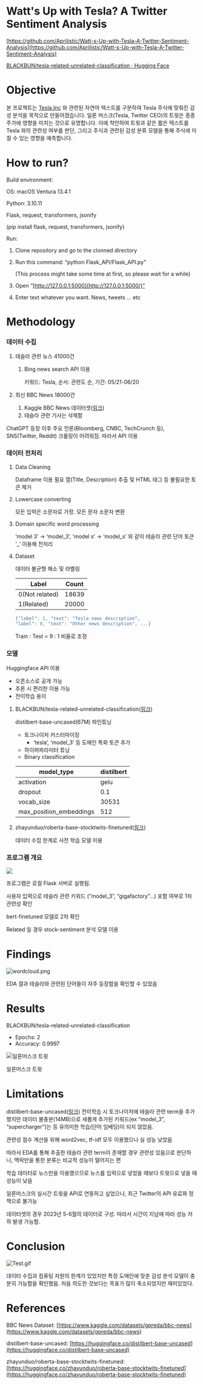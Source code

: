 # Watt's Up with Tesla? A Twitter Sentiment Analysis

[https://github.com/Aprilistic/Watt-s-Up-with-Tesla-A-Twitter-Sentiment-Analysis](https://github.com/Aprilistic/Watt-s-Up-with-Tesla-A-Twitter-Sentiment-Analysis)

[BLACKBUN/tesla-related-unrelated-classification · Hugging Face](https://huggingface.co/BLACKBUN/tesla-related-unrelated-classification)

# Objective

본 프로젝트는 [Tesla.Inc](https://www.notion.so/Tesla-related-tweet-influence-analyzer-df420b14aa5042f081b9d477ded231aa?pvs=21) 와 관련된 자연어 텍스트를 구분하여 Tesla 주식에 맞춰진 감성 분석을 목적으로 만들어졌습니다. 일론 머스크(Tesla, Twitter CEO)의 트윗은 종종 주가에 영향을 미치는 것으로 유명합니다. 이에 착안하여 트윗과 같은 짧은 텍스트를 Tesla 와의 관련성 여부를 판단, 그리고 주식과 관련된 감성 분류 모델을 통해 주식에 미칠 수 있는 영향을 예측합니다.

# How to run?

Build environment:

OS: macOS Ventura 13.4.1

Python: 3.10.11

Flask, request, transformers, jsonify

(pip install flask, request, transformers, jsonify)

Run:

1. Clone repository and go to the clonned directory
2. Run this command: “python Flask_API/Flask_API.py”
    
    (This process might take some time at first, so please wait for a while)
    
3. Open “[http://127.0.0.1:5000](http://127.0.0.1:5000/)”
4. Enter text whatever you want. News, tweets … etc

# Methodology

### 데이터 수집

1. 테슬라 관련 뉴스 41000건
    1. Bing news search API 이용
        
        키워드: Tesla, 순서: 관련도 순, 기간: 05/21-06/20
        
2. 최신 BBC News 18000건
    1. Kaggle BBC News 데이터셋([링크](https://www.kaggle.com/datasets/gpreda/bbc-news))
    2. 테슬라 관련 기사는 삭제함

ChatGPT 등장 이후 주요 언론(Bloomberg, CNBC, TechCrunch 등), SNS(Twitter, Reddit) 크롤링이 어려워짐. 따라서 API 이용

### 데이터 전처리

1. Data Cleaning
    
    Dataframe 이용 필요 열(Title, Description) 추출 및 HTML 태그 등 불필요한 토큰 제거
    
2. Lowercase converting
    
    모든 입력은 소문자로 가정. 모든 문자 소문자 변환
    
3. Domain specific word processing
    
    ‘model 3’ → ‘model_3’, ‘model s’ → ‘model_s’ 와 같이 테슬라 관련 단어 토큰 ‘_’ 이용해 전처리
    
4. Dataset
    
    데이터 불균형 해소 및 라벨링
    
    | Label | Count |
    | --- | --- |
    | 0(Not related) | 18639 |
    | 1(Related) | 20000 |
    
    ```cpp
    {"label": 1, "text": "Tesla news description",
    "label": 0, "text": "Other news description", ...}
    ```
    
    Train : Test = 9 : 1 비율로 조정
    

### 모델

Huggingface API 이용

- 오픈소스로 공개 가능
- 추론 시 편리한 이용 가능
- 전이학습 용이

1. BLACKBUN/tesla-related-unrelated-classification([링크](https://huggingface.co/BLACKBUN/tesla-related-unrelated-classification))
    
    distilbert-base-uncased(67M) 파인튜닝
    
    - 토크나이저 커스터마이징
        - ‘tesla’, ‘model_3’ 등 도매인 특화 토큰 추가
    - 하이퍼파라미터 튜닝
    - Binary classification
    
    | model_type | distilbert |
    | --- | --- |
    | activation | gelu |
    | dropout | 0.1 |
    | vocab_size | 30531 |
    | max_position_embeddings | 512 |
    
2. zhayunduo/roberta-base-stocktwits-finetuned([링크](https://huggingface.co/zhayunduo/roberta-base-stocktwits-finetuned))
    
    데이터 수집 한계로 사전 학습 모델 이용
    

### 프로그램 개요

[![](https://mermaid.ink/img/pako:eNplkcuOwiAUhl_lhNVMoi_gYhK1VSdzibGdVeuCwLElUmgo2Gms7z60OBdHFoTz8fFzOxOmOZIZOUjdspIaC2mUK_Btnj2r2vkaP-0eptOnPkHFe1g8bA3WRjNsGhiVx7BgMUiQZCk2ksILdq02HJYlsuM-GMlo9O_awkq7IWx5DrZBiSeqGAb_cuMHNw5sOR5liNihpBZ9SJQNpQklWA1j5v6v_-PGWWI1O4K_ixWV72CuqOwa0Vz9OORjQa04YQ-r7I12UGjgulX_HGcNlT2sh_1LoYqb6a1uRIjYfEe4-mpE48V2cfLxmgayuiPrO7K5IYH9zpMJqdBUVHD_neeB5MSWWGFOZn7I8UCdtDnJ1cWr1FmddIqRmTUOJ8TV3D9QJGhhaBXg5QscA6oI?type=png)](https://mermaid.live/edit#pako:eNplkcuOwiAUhl_lhNVMoi_gYhK1VSdzibGdVeuCwLElUmgo2Gms7z60OBdHFoTz8fFzOxOmOZIZOUjdspIaC2mUK_Btnj2r2vkaP-0eptOnPkHFe1g8bA3WRjNsGhiVx7BgMUiQZCk2ksILdq02HJYlsuM-GMlo9O_awkq7IWx5DrZBiSeqGAb_cuMHNw5sOR5liNihpBZ9SJQNpQklWA1j5v6v_-PGWWI1O4K_ixWV72CuqOwa0Vz9OORjQa04YQ-r7I12UGjgulX_HGcNlT2sh_1LoYqb6a1uRIjYfEe4-mpE48V2cfLxmgayuiPrO7K5IYH9zpMJqdBUVHD_neeB5MSWWGFOZn7I8UCdtDnJ1cWr1FmddIqRmTUOJ8TV3D9QJGhhaBXg5QscA6oI)

프로그램은 로컬 Flask 서버로 실행됨.

사용자 입력으로 테슬라 관련 키워드 (”model_3”, “gigafactory”…) 포함 여부로 1차 관련성 확인

bert-finetuned 모델로 2차 확인

Related 일 경우 stock-sentiment 분석 모델 이용

# Findings

![wordcloud.png](wordcloud.png)

EDA 결과 테슬라와 관련된 단어들이 자주 등장함을 확인할 수 있었음

# Results

BLACKBUN/tesla-related-unrelated-classification

- Epochs: 2
- Accuracy: 0.9997

![일론머스크 트윗](examples.png)

일론머스크 트윗

# Limitations

distilbert-base-uncased([링크](https://huggingface.co/distilbert-base-uncased)) 전이학습 시 토크나이저에 테슬라 관련 term을 추가했지만 데이터 불충분(14MB)으로 새롭게 추가된 키워드(ex “model_3”, “supercharger”)는 등 유의미한 학습(단어 임베딩)이 되지 않았음. 

관련성 점수 계산을 위해 word2vec, tf-idf 모두 이용했으나 실 성능 낮았음

따라서 EDA를 통해 추출한 테슬라 관련 term이 존재할 경우 관련성 있음으로 판단하나, 맥락만을 통한 분류는 비교적 성능이 떨어지는 편

학습 데이터로 뉴스만을 이용했으므로 뉴스를 입력으로 넣었을 때보다 트윗으로 넣을 때 성능이 낮음

일론머스크의 실시간 트윗을 API로 연동하고 싶었으나, 최근 Twitter의 API 유료화 정책으로 불가능

데이터셋의 경우 2023년 5-6월의 데이터로 구성. 따라서 시간이 지남에 따라 성능 저하 발생 가능함.

# Conclusion

![Test.gif](Test.gif)

데이터 수집과 컴퓨팅 자원의 한계가 있었지만 특정 도매인에 맞춘 감성 분석 모델이 충분히 가능함을 확인했음. 처음 의도한 것보다는 목표가 많이 축소되었지만 재미있었다.

# References

BBC News Dataset: [https://www.kaggle.com/datasets/gpreda/bbc-news](https://www.kaggle.com/datasets/gpreda/bbc-news)

distilbert-base-uncased: [https://huggingface.co/distilbert-base-uncased](https://huggingface.co/distilbert-base-uncased)

zhayunduo/roberta-base-stocktwits-finetuned: [https://huggingface.co/zhayunduo/roberta-base-stocktwits-finetuned](https://huggingface.co/zhayunduo/roberta-base-stocktwits-finetuned)
